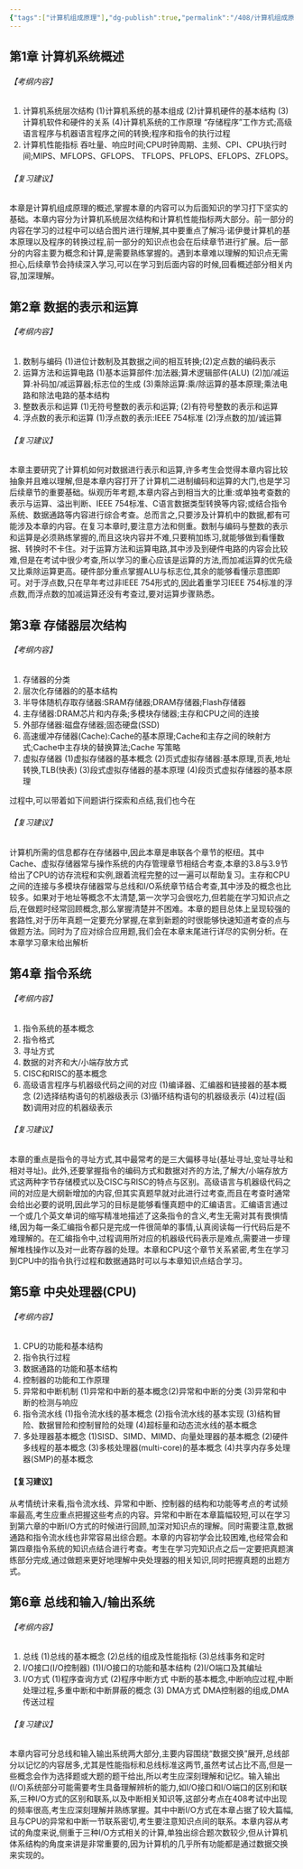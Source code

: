 ```yaml
---
{"tags":["计算机组成原理"],"dg-publish":true,"permalink":"/408/计算机组成原理建议/","dgPassFrontmatter":true}
---
```


## 第1章 计算机系统概述

###### 【考纲内容】
1. 计算机系统层次结构 (1)计算机系统的基本组成 (2)计算机硬件的基本结构 (3)计算机软件和硬件的关系 (4)计算机系统的工作原理 “存储程序”工作方式;高级语言程序与机器语言程序之间的转换;程序和指令的执行过程
2. 计算机性能指标 吞吐量、响应时间;CPU时钟周期、主频、CPI、CPU执行时间;MIPS、MFLOPS、GFLOPS、 TFLOPS、PFLOPS、EFLOPS、ZFLOPS。
###### 【复习建议】
本章是计算机组成原理的概述,掌握本章的内容可以为后面知识的学习打下坚实的基础。本章内容分为计算机系统层次结构和计算机性能指标两大部分。前一部分的内容在学习的过程中可以结合图片进行理解,其中要重点了解冯·诺伊曼计算机的基本原理以及程序的转换过程,前一部分的知识点也会在后续章节进行扩展。后一部分的内容主要为概念和计算,是需要熟练掌握的。遇到本章难以理解的知识点无需担心,后续章节会持续深入学习,可以在学习到后面内容的时候,回看概述部分相关内容,加深理解。
## 第2章 数据的表示和运算

###### 【考纲内容】

1. 数制与编码 (1)进位计数制及其数据之间的相互转换;(2)定点数的编码表示
2. 运算方法和运算电路 (1)基本运算部件:加法器;算术逻辑部件(ALU) (2)加/减运算:补码加/减运算器;标志位的生成 (3)乘除运算:乘/除运算的基本原理;乘法电路和除法电路的基本结构
3. 整数表示和运算 (1)无符号整数的表示和运算; (2)有符号整数的表示和运算
4. 浮点数的表示和运算 (1)浮点数的表示:IEEE 754标准 (2)浮点数的加/诚运算
###### 【复习建议】
本章主要研究了计算机如何对数据进行表示和运算,许多考生会觉得本章内容比较抽象并且难以理解,但是本章内容打开了计算机二进制编码和运算的大门,也是学习后续章节的重要基础。纵观历年考题,本章内容占到相当大的比重:或单独考查数的表示与运算、溢出判断、IEEE 754标准、C语言数据类型转换等内容;或结合指令系统、数据通路等内容进行综合考查。总而言之,只要涉及计算机中的数据,都有可能涉及本章的内容。在复习本章时,要注意方法和侧重。数制与编码与整数的表示和运算是必须熟练掌握的,而且这块内容并不难,只要稍加练习,就能够做到看懂数据、转换时不卡住。对于运算方法和运算电路,其中涉及到硬件电路的内容会比较难,但是在考试中很少考查,所以学习的重心应该是运算的方法,而加减运算的优先级又比乘除运算更高。硬件部分重点掌握ALU与标志位,其余的能够看懂示意图即可。对于浮点数,只在早年考过非IEEE 754形式的,因此着重学习IEEE 754标准的浮点数,而浮点数的加减运算还没有考查过,要对运算步骤熟悉。
## 第3章 存储器层次结构

###### 【考纲内容】
1. 存储器的分类
2. 层次化存储器的的基本结构
3. 半导体随机存取存储器:SRAM存储器;DRAM存储器;Flash存储器
4. 主存储器:DRAM芯片和内存条;多模块存储器;主存和CPU之间的连接
5. 外部存储器:磁盘存储器;固态硬盘(SSD)
6. 高速缓冲存储器(Cache):Cache的基本原理;Cache和主存之间的映射方式;Cache中主存块的替换算法;Cache 写策略
7. 虚拟存储器 (1)虚拟存储器的基本概念 (2)页式虚拟存储器:基本原理,页表,地址转换,TLB(快表) (3)段式虚拟存储器的基本原理 (4)段页式虚拟存储器的基本原理

过程中,可以带着如下间题讲行探索和点结,我们也今在

###### 【复习建议】

计算机所需的信息都存在存储器中,因此本章是串联各个章节的枢纽。其中Cache、虚拟存储器常与操作系统的内存管理章节相结合考查,本章的3.8与3.9节给出了CPU的访存流程和实例,跟着流程完整的过一遍可以帮助复习。主存和CPU之间的连接与多模块存储器常与总线和I/O系统章节结合考查,其中涉及的概念也比较多。如果对于地址等概念不太清楚,第一次学习会很吃力,但若能在学习知识点之后,在做题时经常回顾概念,那么掌握清楚并不困难。本章的题目总体上呈现较强的套路性,对于历年真题一定要充分掌握,在拿到新题的时很能够快速知道考查的点与做题方法。同时为了应对综合应用题,我们会在本章末尾进行详尽的实例分析。在本章学习章末给出解析
## 第4章 指令系统
###### 【考纲内容】
 1. 指令系统的基本概念
 2. 指令格式
 3. 寻址方式
 4. 数据的对齐和大/小端存放方式
 5. CISC和RISC的基本概念
 6. 高级语言程序与机器级代码之间的对应 (1)编译器、汇编器和链接器的基本概念 (2)选择结构语句的机器级表示 (3)循环结构语句的机器级表示 (4)过程(函数)调用对应的机器级表示
###### 【复习建议】
本章的重点是指令的寻址方式,其中最常考的是三大偏移寻址(基址寻址,变址寻址和相对寻址)。此外,还要掌握指令的编码方式和数据对齐的方法,了解大/小端存放方式这两种字节存储模式以及CISC与RISC的特点与区别。高级语言与机器级代码之间的对应是大纲新增加的内容,但其实真题早就对此进行过考查,而且在考查时通常会给出必要的说明,因此学习的目标是能够看懂真题中的汇编语言。汇编语言通过一个或几个英文单词的缩写精准地描述了这条指令的含义,考生无需对其有畏惧情绪,因为每一条汇编指令都只是完成一件很简单的事情,认真阅读每一行代码后是不难理解的。在汇编指令中,过程调用所对应的机器级代码表示是难点,需要进一步理解堆栈操作以及对一此寄存器的处理。本章和CPU这个章节关系紧密,考生在学习到CPU中的指令执行过程和数据通路时可以与本章知识点结合学习。
## 第5章 中央处理器(CPU)
###### 【考纲内容】
1. CPU的功能和基本结构
2. 指令执行过程
3. 数据通路的功能和基本结构
4. 控制器的功能和工作原理
5. 异常和中断机制 (1)异常和中断的基本概念(2)异常和中断的分类 (3)异常和中断的检测与响应
6. 指令流水线 (1)指令流水线的基本概念 (2)指令流水线的基本实现 (3)结构冒险、数据冒险和控制冒险的处理 (4)超标量和动态流水线的基本概念
7. 多处理器基本概念 (1)SISD、SIMD、MIMD、向量处理器的基本概念 (2)硬件多线程的基本概念 (3)多核处理器(multi-core)的基本概念 (4)共享内存多处理器(SMP)的基本概念
#### 【复习建议】
从考情统计来看,指令流水线、异常和中断、控制器的结构和功能等考点的考试频率最高,考生应重点把握这些考点的内容。异常和中断在本章篇幅较短,可以在学习到第六章的中断I/O方式的时候进行回顾,加深对知识点的理解。同时需要注意,数据通路和指令流水线也非常容易出综合题。本章的内容初学会比较困难,也经常会和第四章指令系统的知识点结合进行考查。考生在学习完知识点之后一定要把真题演练部分完成,通过做题来更好地理解中央处理器的相关知识,同时把握真题的出题方式。
## 第6章 总线和输入/输出系统
###### 【考纲内容】
1. 总线 (1)总线的基本概念 (2)总线的组成及性能指标 (3)总线事务和定时
2. I/O接口(I/O控制器) (1)I/O接口的功能和基本结构 (2)I/O端口及其编址
3. I/O方式 (1)程序查询方式 (2)程序中断方式 中断的基本概念,中断响应过程,中断处理过程,多重中断和中断屏蔽的概念 (3) DMA方式 DMA控制器的组成,DMA传送过程
###### 【复习建议】
本章内容可分总线和输入输出系统两大部分,主要内容围绕“数据交换”展开,总线部分以记忆的内容居多,尤其是性能指标和总线标准这两节,虽然考试占比不高,但是一些概念会作为选择题或大题的题干给出,所以考生应深刻理解和记忆。输入输出(I/O)系统部分可能需要考生具备理解辨析的能力,如I/O接口和I/O端口的区别和联系,三种I/O方式的区别和联系,以及中断相关知识等,这部分考点在408考试中出现的频率很高,考生应深刻理解并熟练掌握。其中中断I/O方式在本章占据了较大篇幅,且与CPU的异常和中断一节联系密切,考生要注意知识点间的联系。本章内容从考试的角度来说,侧重于三种I/O方式相关的计算,单独出综合题次数较少,但从计算机体系结构的角度来讲是非常重要的,因为计算机的几乎所有功能都是通过数据交换来实现的。